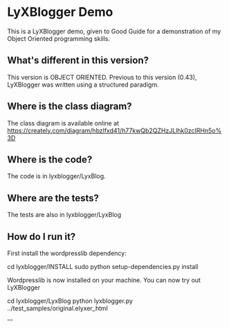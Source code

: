 LyXBlogger Demo
==============

This is a LyXBlogger demo, given to Good Guide for a demonstration of my Object Oriented programming skills.


What's different in this version?
--------------------------------

This version is OBJECT ORIENTED. Previous to this version (0.43), LyXBlogger was written using a structured paradigm. 


Where is the class diagram?
----------------------------

The class diagram is available online at 
https://creately.com/diagram/hbzlfxd41/h77kwQb2QZHzJLlhk0zcIRHn5o%3D


Where is the code?
-----------------

The code is in lyxblogger/LyxBlog. 


Where are the tests?
-------------------

The tests are also in lyxblogger/LyxBlog


How do I run it?
----------------

First install the wordpresslib dependency:

  cd lyxblogger/INSTALL
  sudo python setup-dependencies.py install

Wordpresslib is now installed on your machine. You can now try out LyXBlogger

  cd lyxblogger/LyxBlog
  python lyxblogger.py ../test_samples/original.elyxer_html

'''

